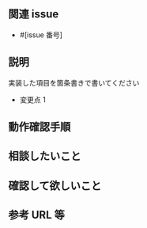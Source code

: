 ## 関連 issue

- #[issue 番号]

## 説明

実装した項目を箇条書きで書いてください

- 変更点 1

## 動作確認手順

## 相談したいこと

## 確認して欲しいこと

## 参考 URL 等
